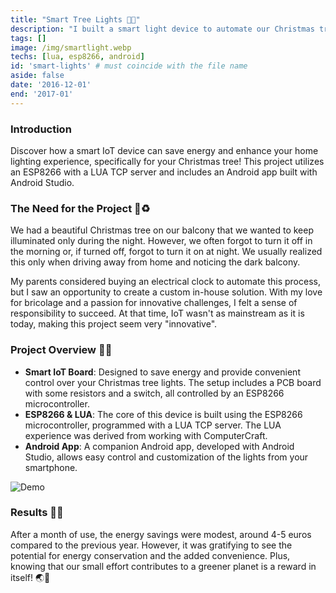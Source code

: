 ```yaml
---
title: "Smart Tree Lights 🎄💡"
description: "I built a smart light device to automate our Christmas tree lights and save energy! 🌏🌿"
tags: []
image: /img/smartlight.webp
techs: [lua, esp8266, android]
id: 'smart-lights' # must coincide with the file name
aside: false
date: '2016-12-01'
end: '2017-01'
---
```

 
### Introduction
Discover how a smart IoT device can save energy and enhance your home lighting experience, specifically for your Christmas tree! This project utilizes an ESP8266 with a LUA TCP server and includes an Android app built with Android Studio.

### The Need for the Project 🌲♻️
We had a beautiful Christmas tree on our balcony that we wanted to keep illuminated only during the night. However, we often forgot to turn it off in the morning or, if turned off, forgot to turn it on at night. We usually realized this only when driving away from home and noticing the dark balcony.

My parents considered buying an electrical clock to automate this process, but I saw an opportunity to create a custom in-house solution. With my love for bricolage and a passion for innovative challenges, I felt a sense of responsibility to succeed. At that time, IoT wasn't as mainstream as it is today, making this project seem very "innovative".

### Project Overview 🌱🔧
- **Smart IoT Board**: Designed to save energy and provide convenient control over your Christmas tree lights. The setup includes a PCB board with some resistors and a switch, all controlled by an ESP8266 microcontroller.
- **ESP8266 & LUA**: The core of this device is built using the ESP8266 microcontroller, programmed with a LUA TCP server. The LUA experience was derived from working with ComputerCraft.
- **Android App**: A companion Android app, developed with Android Studio, allows easy control and customization of the lights from your smartphone.

![Demo](/img/smartlight-demo.gif)

### Results 🌟🔋
After a month of use, the energy savings were modest, around 4-5 euros compared to the previous year. However, it was gratifying to see the potential for energy conservation and the added convenience. Plus, knowing that our small effort contributes to a greener planet is a reward in itself! 🌏🌿

